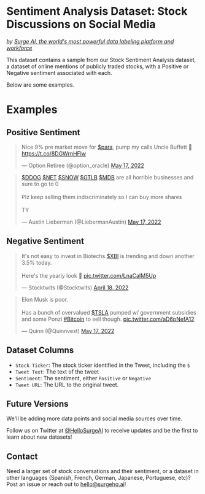 # Sentiment Analysis Dataset: Stock Discussions on Social Media
*by [Surge AI, the world's most powerful data labeling platform and workforce](https://www.surgehq.ai/)*

This dataset contains a sample from our Stock Sentiment Analysis dataset, a dataset of online mentions of publicly traded stocks, with a Positive or Negative sentiment associated with each. 

Below are some examples.

# Examples

## Positive Sentiment

<blockquote class="twitter-tweet"><p lang="en" dir="ltr">Nice 9% pre market move for <a href="https://twitter.com/search?q=%24para&amp;src=ctag&amp;ref_src=twsrc%5Etfw">$para</a>, pump my calls Uncle Buffett 🤑 <a href="https://t.co/8DGWrnHFlw">https://t.co/8DGWrnHFlw</a></p>&mdash; Option Retiree (@option_oracle) <a href="https://twitter.com/option_oracle/status/1526484891881377792?ref_src=twsrc%5Etfw">May 17, 2022</a></blockquote> 

<blockquote class="twitter-tweet"><p lang="en" dir="ltr"><a href="https://twitter.com/search?q=%24DDOG&amp;src=ctag&amp;ref_src=twsrc%5Etfw">$DDOG</a> <a href="https://twitter.com/search?q=%24NET&amp;src=ctag&amp;ref_src=twsrc%5Etfw">$NET</a> <a href="https://twitter.com/search?q=%24SNOW&amp;src=ctag&amp;ref_src=twsrc%5Etfw">$SNOW</a> <a href="https://twitter.com/search?q=%24GTLB&amp;src=ctag&amp;ref_src=twsrc%5Etfw">$GTLB</a> <a href="https://twitter.com/search?q=%24MDB&amp;src=ctag&amp;ref_src=twsrc%5Etfw">$MDB</a> are all horrible businesses and sure to go to 0<br><br>Plz keep selling them indiscriminately so I can buy more shares <br><br>TY</p>&mdash; Austin Lieberman (@LiebermanAustin) <a href="https://twitter.com/LiebermanAustin/status/1526578401523470336?ref_src=twsrc%5Etfw">May 17, 2022</a></blockquote>

## Negative Sentiment

<blockquote class="twitter-tweet"><p lang="en" dir="ltr">It&#39;s not easy to invest in Biotechs.<a href="https://twitter.com/search?q=%24XBI&amp;src=ctag&amp;ref_src=twsrc%5Etfw">$XBI</a> is trending and down another 3.5% today.<br><br>Here&#39;s the yearly look 😬 <a href="https://t.co/LnaCaIM5Up">pic.twitter.com/LnaCaIM5Up</a></p>&mdash; Stocktwits (@Stocktwits) <a href="https://twitter.com/Stocktwits/status/1516118234352820225?ref_src=twsrc%5Etfw">April 18, 2022</a></blockquote>

<blockquote class="twitter-tweet"><p lang="en" dir="ltr">Elon Musk is poor. <br><br>Has a bunch of overvalued <a href="https://twitter.com/search?q=%24TSLA&amp;src=ctag&amp;ref_src=twsrc%5Etfw">$TSLA</a> pumped w/ government subsidies and some Ponzi <a href="https://twitter.com/hashtag/Bitcoin?src=hash&amp;ref_src=twsrc%5Etfw">#Bitcoin</a> to sell though. <a href="https://t.co/aD6pNefA12">pic.twitter.com/aD6pNefA12</a></p>&mdash; Quinn (@Quinnvest) <a href="https://twitter.com/Quinnvest/status/1526363218863607809?ref_src=twsrc%5Etfw">May 17, 2022</a></blockquote>

## Dataset Columns

* `Stock Ticker`: The stock ticker identified in the Tweet, including the `$`
* `Tweet Text`: The text of the tweet
* `Sentiment`: The sentiment, either `Positive` or `Negative`
* `Tweet URL`: The URL to the original tweet.

## Future Versions

We'll be adding more data points and social media sources over time.

Follow us on Twitter at [@HelloSurgeAI](http://twitter.com/@HelloSurgeAI) to receive updates and be the first to learn about new datasets!

## Contact

Need a larger set of stock conversations and their sentiment, or a dataset in other languages (Spanish, French, German, Japanese, Portuguese, etc)? Post an issue or reach out to hello@surgehq.ai!

